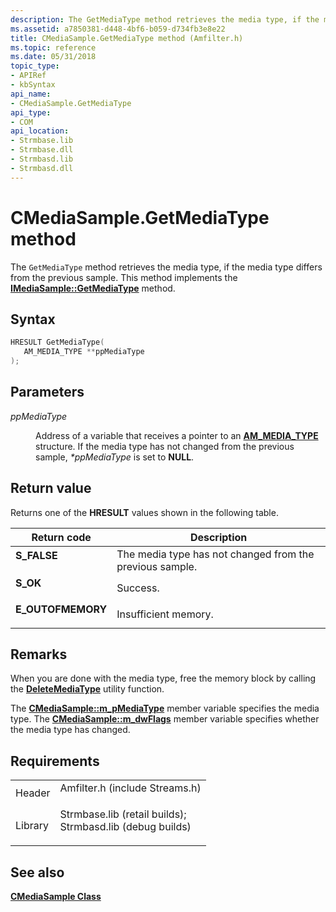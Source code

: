 ```yaml
---
description: The GetMediaType method retrieves the media type, if the media type differs from the previous sample. This method implements the IMediaSample::GetMediaType method.
ms.assetid: a7850381-d448-4bf6-b059-d734fb3e8e22
title: CMediaSample.GetMediaType method (Amfilter.h)
ms.topic: reference
ms.date: 05/31/2018
topic_type: 
- APIRef
- kbSyntax
api_name: 
- CMediaSample.GetMediaType
api_type: 
- COM
api_location: 
- Strmbase.lib
- Strmbase.dll
- Strmbasd.lib
- Strmbasd.dll
---
```


# CMediaSample.GetMediaType method

The `GetMediaType` method retrieves the media type, if the media type differs from the previous sample. This method implements the [**IMediaSample::GetMediaType**](/windows/desktop/api/Strmif/nf-strmif-imediasample-getmediatype) method.

## Syntax


```C++
HRESULT GetMediaType(
   AM_MEDIA_TYPE **ppMediaType
);
```



## Parameters

<dl> <dt>

*ppMediaType* 
</dt> <dd>

Address of a variable that receives a pointer to an [**AM\_MEDIA\_TYPE**](/windows/win32/api/strmif/ns-strmif-am_media_type) structure. If the media type has not changed from the previous sample, *\*ppMediaType* is set to **NULL**.

</dd> </dl>

## Return value

Returns one of the **HRESULT** values shown in the following table.



| Return code                                                                                   | Description                                                         |
|-----------------------------------------------------------------------------------------------|---------------------------------------------------------------------|
| <dl> <dt>**S\_FALSE**</dt> </dl>       | The media type has not changed from the previous sample.<br/> |
| <dl> <dt>**S\_OK**</dt> </dl>          | Success.<br/>                                                 |
| <dl> <dt>**E\_OUTOFMEMORY**</dt> </dl> | Insufficient memory.<br/>                                     |



 

## Remarks

When you are done with the media type, free the memory block by calling the [**DeleteMediaType**](deletemediatype.md) utility function.

The [**CMediaSample::m\_pMediaType**](cmediasample-m-pmediatype.md) member variable specifies the media type. The [**CMediaSample::m\_dwFlags**](cmediasample-m-dwflags.md) member variable specifies whether the media type has changed.

## Requirements



|                    |                                                                                                                                                                                            |
|--------------------|--------------------------------------------------------------------------------------------------------------------------------------------------------------------------------------------|
| Header<br/>  | <dl> <dt>Amfilter.h (include Streams.h)</dt> </dl>                                                                                  |
| Library<br/> | <dl> <dt>Strmbase.lib (retail builds); </dt> <dt>Strmbasd.lib (debug builds)</dt> </dl> |



## See also

<dl> <dt>

[**CMediaSample Class**](cmediasample.md)
</dt> </dl>

 

 




